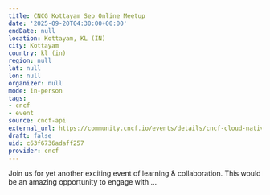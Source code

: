 ```yaml
---
title: CNCG Kottayam Sep Online Meetup
date: '2025-09-20T04:30:00+00:00'
endDate: null
location: Kottayam, KL (IN)
city: Kottayam
country: kl (in)
region: null
lat: null
lon: null
organizer: null
mode: in-person
tags:
- cncf
- event
source: cncf-api
external_url: https://community.cncf.io/events/details/cncf-cloud-native-kottayam-presents-cncg-kottayam-sep-online-meetup/
draft: false
uid: c63f6736adaff257
provider: cncf
---
```

Join us for yet another exciting event of learning & collaboration. This would be an amazing opportunity to engage with ...
